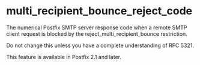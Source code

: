 # multi_recipient_bounce_reject_code 


The numerical Postfix SMTP server response code when a remote SMTP
client request is blocked by the reject_multi_recipient_bounce
restriction.



Do not change this unless you have a complete understanding of RFC 5321.



This feature is available in Postfix 2.1 and later.



